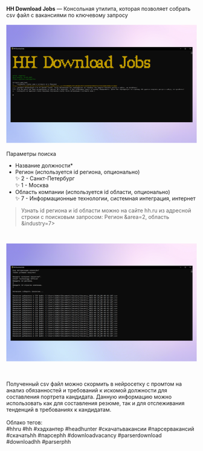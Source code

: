 <b>HH Download Jobs</b> — Консольная утилита, которая позволяет собрать csv файл с вакансиями по ключевому запросу</br>
</br>
![Компьютер](Screenshot/screenshot%20003.png)
</br>
</br>
Параметры поиска</br>
- Название должности*</br>
- Регион (используется id региона, опционально) </br>
✨ 2 - Санкт-Петербург</br>
✨ 1 - Москва</br>
- Область компании (используется id области, опционально) </br>
✨ 7 - Информационные технологии, системная интеграция, интернет</br>
> Узнать id региона и id области можно на сайте hh.ru из адресной строки с поисковым запросом: Регион &area=2, область &industry=7></br> 
</br>

![Компьютер](Screenshot/screenshot%20004.png)

</br></br> 
Полученный csv файл можно скормить в нейросетку с промтом на анализ обязанностей и требований к искомой должности для составления портрета кандидата. Данную информацию можно использовать как для составления резюме, так и для отслеживания тенденций в требованиях к кандидатам.</br> 
</br> 
Облако тегов:</br> 
#hhru #hh #хэдхантер #headhunter #скачатьвакансии #парсервакансий #скачатьhh #парсерhh #downloadvacancy #parserdownload #downloadhh #parserрhh
